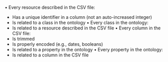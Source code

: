 • Every resource described in the CSV file:
- Has a unique identifier in a column (not an auto-increased integer)
-  Is related to a class in the ontology
• Every class in the ontology:
- Is related to a resource described in the CSV file
• Every column in the CSV file:
- Is trimmed
- Is properly encoded (e.g., dates, booleans)
- Is related to a property in the ontology
• Every property in the ontology:
- Is related to a column in the CSV file
